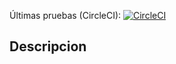 Últimas pruebas (CircleCI): [![CircleCI](https://circleci.com/gh/UAMISO4101/turing201620/tree/develop.svg?style=svg)](https://circleci.com/gh/UAMISO4101/turing201620/tree/develop)

Descripcion
--

